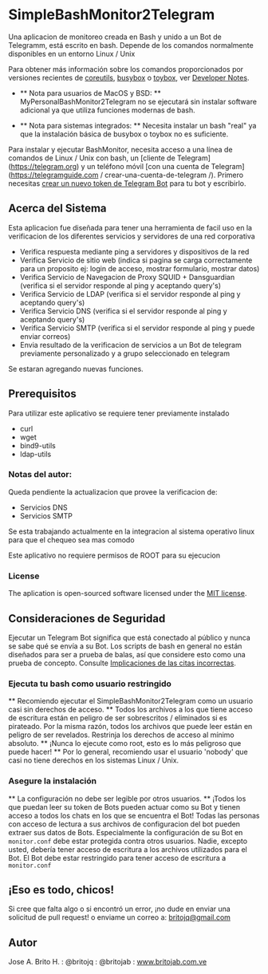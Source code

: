 # SimpleBashMonitor2Telegram
Una aplicacion de monitoreo creada en Bash y unido a un Bot de Telegramm, está escrito en bash. Depende de los comandos normalmente disponibles en un entorno Linux / Unix

Para obtener más información sobre los comandos proporcionados por versiones recientes de [coreutils](https://en.wikipedia.org/wiki/List_of_GNU_Core_Utilities_commands), [busybox](https://en.wikipedia.org/wiki/BusyBox#Commands) o [toybox](https://landley.net/toybox/help.html), ver [Developer Notes](doc/7_develop.md#common-commands).

-  ** Nota para usuarios de MacOS y BSD: ** MyPersonalBashMonitor2Telegram no se ejecutará sin instalar software adicional ya que utiliza funciones modernas de bash.

-  ** Nota para sistemas integrados: ** Necesita instalar un bash "real" ya que la instalación básica de busybox o toybox no es suficiente.

Para instalar y ejecutar BashMonitor, necesita acceso a una línea de comandos de Linux / Unix con bash, un [cliente de Telegram] (https://telegram.org) y un teléfono móvil [con una cuenta de Telegram] (https://telegramguide.com / crear-una-cuenta-de-telegram /).
Primero necesitas [crear un nuevo token de Telegram Bot](doc/1_firstbot.md) para tu bot y escribirlo.

## Acerca del Sistema 

Esta aplicacion fue diseñada para tener una herramienta de facil uso en la verificacion de los diferentes servicios y servidores de una red corporativa

-  Verifica respuesta mediante ping a servidores y dispositivos de la red
-  Verifica Servicio de sitio web (indica si pagina se carga correctamente para un proposito ej: login de acceso, mostrar formulario, mostrar datos)
-  Verifica Servicio de Navegacion de Proxy SQUID + Dansguardian (verifica si el servidor responde al ping y aceptando query's)   
-  Verifica Servicio de LDAP (verifica si el servidor responde al ping y aceptando query's)  
-  Verifica Servicio DNS (verifica si el servidor responde al ping y aceptando query's)  
-  Verifica Servicio SMTP (verifica si el servidor responde al ping y puede enviar correos)  
-  Envia resultado de la verificacion de servicios a un Bot de telegram previamente personalizado y a grupo seleccionado en telegram

Se estaran agregando nuevas funciones.

## Prerequisitos
Para utilizar este aplicativo se requiere tener previamente instalado
- curl
- wget
- bind9-utils
- ldap-utils

### Notas del autor: 
Queda pendiente la actualizacion que provee la verificacion de:
- Servicios DNS
- Servicios SMTP

Se esta trabajando actualmente en la integracion al sistema operativo linux para que el chequeo sea mas comodo

Este aplicativo no requiere permisos de ROOT para su ejecucion

### License

The aplication is open-sourced software licensed under the [MIT license](http://opensource.org/licenses/MIT).

## Consideraciones de Seguridad
Ejecutar un Telegram Bot significa que está conectado al público y nunca se sabe qué se envía a su Bot.
Los scripts de bash en general no están diseñados para ser a prueba de balas, así que considere esto como una prueba de concepto.
Consulte [Implicaciones de las citas incorrectas](https://unix.stackexchange.com/questions/171346/security-implications-of-forgetting-to-quote-a-variable-in-bash-posix-shells).

### Ejecuta tu bash como usuario restringido
** Recomiendo ejecutar el SimpleBashMonitor2Telegram como un usuario casi sin derechos de acceso. **
Todos los archivos a los que tiene acceso de escritura están en peligro de ser sobrescritos / eliminados si es pirateado.
Por la misma razón, todos los archivos que puede leer están en peligro de ser revelados. Restrinja los derechos de acceso al mínimo absoluto.
** ¡Nunca lo ejecute como root, esto es lo más peligroso que puede hacer! ** Por lo general, recomiendo usar el usuario 'nobody' que casi no tiene derechos en los sistemas Linux / Unix.

### Asegure la instalación
** La configuración no debe ser legible por otros usuarios. ** ¡Todos los que puedan leer su token de Bots pueden actuar como su Bot y tienen acceso a todos los chats en los que se encuentra el Bot!
Todas las personas con acceso de lectura a sus archivos de configuracion del bot pueden extraer sus datos de Bots. Especialmente la configuración de su Bot en `monitor.conf` debe estar protegida contra otros usuarios. Nadie, excepto usted, debería tener acceso de escritura a los archivos utilizados para el Bot. El Bot debe estar restringido para tener acceso de escritura a `monitor.conf`

## ¡Eso es todo, chicos!

Si cree que falta algo o si encontró un error, ¡no dude en enviar una solicitud de pull request! o enviame un correo a: britojq@gmail.com


## Autor
Jose A. Brito H. 
: @britojq : @britojab :
www.britojab.com.ve
